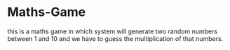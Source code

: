 # Maths-Game
this is a maths game in which system will generate two random numbers between 1 and 10 and we have to guess the multiplication of that numbers.
